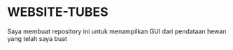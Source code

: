 # WEBSITE-TUBES
Saya membuat repository ini untuk menampilkan GUI dari pendataan hewan yang telah saya buat
